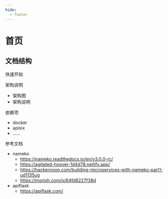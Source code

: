 ```yaml
---
hide:
  - footer
---
```


# 首页


## 文档结构

快速开始

架构说明

- 架构图
- 架构说明

依赖项

- docker
- apisix
- ……

参考文档

- nameko
	- https://nameko.readthedocs.io/en/v3.0.0-rc/
	- https://agitated-hoover-1d4d78.netlify.app/
	- https://hackernoon.com/building-microservices-with-nameko-part1-ud1135ug
	- https://morioh.com/p/64fd8227f38d
- apiflask
	- https://apiflask.com/
